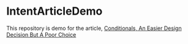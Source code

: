 # IntentArticleDemo

This repository is demo for the article, [Conditionals, An Easier Design Decision But A Poor Choice](http://5abhisheksaxena.medium.com/conditionals-an-easier-design-decision-but-a-poor-choice-16a8d65c9de1)
